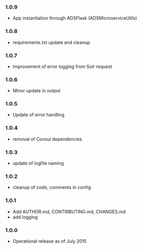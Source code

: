 ### 1.0.9

* App instantiation through ADSFlask (ADSMicroserviceUtils)

### 1.0.8

* requirements.txt update and cleanup

### 1.0.7

* Improvement of error logging from Solr request

### 1.0.6

* Minor update in output

### 1.0.5

* Update of error handling

### 1.0.4

* removal of Consul dependencies

### 1.0.3

* update of logfile naming

### 1.0.2

* cleanup of code, comments in config

### 1.0.1

* Add AUTHOR.md, CONTRIBUTING.md, CHANGES.md
* add logging

### 1.0.0

* Operational release as of July 2015
